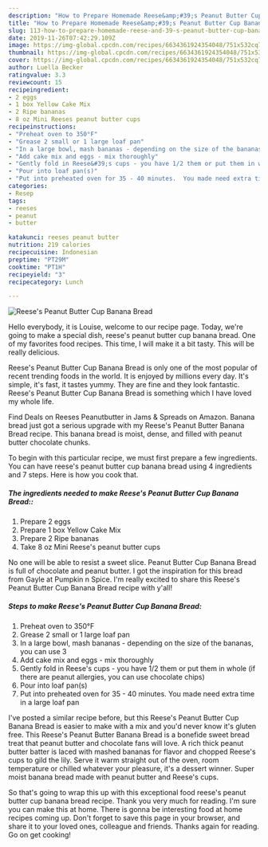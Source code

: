 ```yaml
---
description: "How to Prepare Homemade Reese&amp;#39;s Peanut Butter Cup Banana Bread"
title: "How to Prepare Homemade Reese&amp;#39;s Peanut Butter Cup Banana Bread"
slug: 113-how-to-prepare-homemade-reese-and-39-s-peanut-butter-cup-banana-bread
date: 2019-11-26T07:42:29.109Z
image: https://img-global.cpcdn.com/recipes/6634361924354048/751x532cq70/reeses-peanut-butter-cup-banana-bread-recipe-main-photo.jpg
thumbnail: https://img-global.cpcdn.com/recipes/6634361924354048/751x532cq70/reeses-peanut-butter-cup-banana-bread-recipe-main-photo.jpg
cover: https://img-global.cpcdn.com/recipes/6634361924354048/751x532cq70/reeses-peanut-butter-cup-banana-bread-recipe-main-photo.jpg
author: Luella Becker
ratingvalue: 3.3
reviewcount: 15
recipeingredient:
- 2 eggs
- 1 box Yellow Cake Mix
- 2 Ripe bananas
- 8 oz Mini Reeses peanut butter cups
recipeinstructions:
- "Preheat oven to 350°F"
- "Grease 2 small or 1 large loaf pan"
- "In a large bowl, mash bananas - depending on the size of the bananas, you can use 3"
- "Add cake mix and eggs - mix thoroughly"
- "Gently fold in Reese&#39;s cups - you have 1/2 them or put them in whole (if there are peanut allergies, you can use chocolate chips)"
- "Pour into loaf pan(s)"
- "Put into preheated oven for 35 - 40 minutes.  You made need extra time in a large loaf pan"
categories:
- Resep
tags:
- reeses
- peanut
- butter

katakunci: reeses peanut butter
nutrition: 219 calories
recipecuisine: Indonesian
preptime: "PT29M"
cooktime: "PT1H"
recipeyield: "3"
recipecategory: Lunch

---
```



![Reese&#39;s Peanut Butter Cup Banana Bread](https://img-global.cpcdn.com/recipes/6634361924354048/751x532cq70/reeses-peanut-butter-cup-banana-bread-recipe-main-photo.jpg)

Hello everybody, it is Louise, welcome to our recipe page. Today, we're going to make a special dish, reese&#39;s peanut butter cup banana bread. One of my favorites food recipes. This time, I will make it a bit tasty. This will be really delicious.

Reese&#39;s Peanut Butter Cup Banana Bread is only one of the most popular of recent trending foods in the world. It is enjoyed by millions every day. It's simple, it's fast, it tastes yummy. They are fine and they look fantastic. Reese&#39;s Peanut Butter Cup Banana Bread is something which I have loved my whole life.

Find Deals on Reeses Peanutbutter in Jams &amp; Spreads on Amazon. Banana bread just got a serious upgrade with my Reese&#39;s Peanut Butter Banana Bread recipe. This banana bread is moist, dense, and filled with peanut butter chocolate chunks.


To begin with this particular recipe, we must first prepare a few ingredients. You can have reese&#39;s peanut butter cup banana bread using 4 ingredients and 7 steps. Here is how you cook that.

##### The ingredients needed to make Reese&#39;s Peanut Butter Cup Banana Bread::

1. Prepare 2 eggs
1. Prepare 1 box Yellow Cake Mix
1. Prepare 2 Ripe bananas
1. Take 8 oz Mini Reese&#39;s peanut butter cups


No one will be able to resist a sweet slice. Peanut Butter Cup Banana Bread is full of chocolate and peanut butter. I got the inspiration for this bread from Gayle at Pumpkin n Spice. I&#39;m really excited to share this Reese&#39;s Peanut Butter Cup Banana Bread recipe with y&#39;all! 

##### Steps to make Reese&#39;s Peanut Butter Cup Banana Bread:

1. Preheat oven to 350°F
1. Grease 2 small or 1 large loaf pan
1. In a large bowl, mash bananas - depending on the size of the bananas, you can use 3
1. Add cake mix and eggs - mix thoroughly
1. Gently fold in Reese&#39;s cups - you have 1/2 them or put them in whole (if there are peanut allergies, you can use chocolate chips)
1. Pour into loaf pan(s)
1. Put into preheated oven for 35 - 40 minutes.  You made need extra time in a large loaf pan


I&#39;ve posted a similar recipe before, but this Reese&#39;s Peanut Butter Cup Banana Bread is easier to make with a mix and you&#39;d never know it&#39;s gluten free. This Reese&#39;s Peanut Butter Banana Bread is a bonefide sweet bread treat that peanut butter and chocolate fans will love. A rich thick peanut butter batter is laced with mashed bananas for flavor and chopped Reese&#39;s cups to gild the lily. Serve it warm straight out of the oven, room temperature or chilled whatever your pleasure, it&#39;s a dessert winner. Super moist banana bread made with peanut butter and Reese&#39;s cups. 

So that's going to wrap this up with this exceptional food reese&#39;s peanut butter cup banana bread recipe. Thank you very much for reading. I'm sure you can make this at home. There is gonna be interesting food at home recipes coming up. Don't forget to save this page in your browser, and share it to your loved ones, colleague and friends. Thanks again for reading. Go on get cooking!
